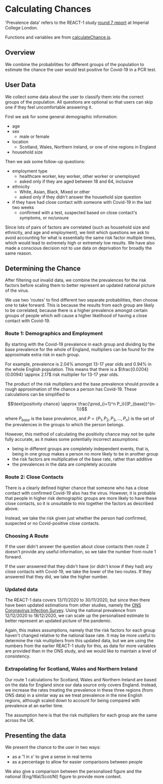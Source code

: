 # Calculating Chances

'Prevalence data' refers to the REACT-1 study [round 7 report][1] at Imperial College London.

Functions and variables are from [calculateChance.js](./src/results/calculateChance.js).

## Overview

We combine the probabilities for different groups of the population to estimate the chance the user would test positive for Covid-19 in a PCR test.

## User Data

We collect some data about the user to classify them into the correct groups of the population. All questions are optional so that users can skip one if they feel uncomfortable answering it.

First we ask for some general demographic information:
- age
- sex
  - male or female
- location
  - Scotland, Wales, Northern Ireland, or one of nine regions in England
- household size

Then we ask some follow-up questions:
- employment type 
  - healthcare worker, key worker, other worker or unemployed
  - asked only if they are aged between 18 and 64, inclusive
- ethnicity
  - White, Asian, Black, Mixed or other
  - asked only if they didn't answer the household size question
- if they have had close contact with someone with Covid-19 in the last two weeks
  - confirmed with a test, suspected based on close contact's symptoms, or no/unsure

Since lots of pairs of factors are correlated (such as household size and ethnicity, and age and employment), we limit which questions we ask to avoid accounting for what is essentially the same risk factor multiple times, which would lead to extremely high or extremely low results. We have also made a conscious decision not to use data on deprivation for broadly the same reason.

## Determining the Chance

After filtering out invalid data, we combine the prevalences for the risk factors before scaling them to better represent an updated national picture of the virus.

We use two 'routes' to find different two separate probabilities, then choose one to take forward. This is because the results from each group are likely to be correlated, because there is a higher prevalence amongst certain groups of people which will cause a higher likelihood of having a close contact with Covid-19.

### Route 1: Demographics and Employment

By starting with the Covid-19 prevalence in each group and dividing by the base prevalence for the whole of England, multipliers can be found for the approximate extra risk in each group.

For example, prevalence is 2.04% amongst 13-17 year olds and 0.94% in the whole English population. This means that there is a $\frac{0.0204}{0.0094} \approx 2.17$ risk multiplier for 13-17 year olds.

The product of the risk multipliers and the base prevalence should provide a rough approximation of the chance a person has Covid-19. These calculations can be simplified to

$$\text{positivity chance} \approx \frac{\prod_{i=1}^n P_i}{(P_{base})^{n-1}}$$

where $P_{base}$ is the base prevalence,
and $P = \{P_1, P_2, P_3, ..., P_n\}$ is the set of the prevalences in the groups to which the person belongs.

However, this method of calculating the positivity chance may not be quite fully accurate, as it makes some potentially incorrect assumptions:

- being in different groups are completely independent events, that is, being in one group makes a person no more likely to be in another group
- the risk factors are multiplicative of the base rate, rather than additive
- the prevalences in the data are completely accurate

### Route 2: Close Contacts

There is a clearly defined higher chance that someone who has a close contact with confirmed Covid-19 also has the virus. However, it is probable that people in higher risk demographic groups are more likely to have these close contacts, so it is unsuitable to mix together the factors as described above.

Instead, we take the risk given just whether the person had confirmed, suspected or no Covid-positive close contacts.

### Choosing A Route

If the user didn't answer the question about close contacts then route 2 doesn't provide any useful information, so we take the number from route 1 forward.

If the user answered that they didn't have (or didn't know if they had) any close contacts with Covid-19, we take the lower of the two routes. If they answered that they did, we take the higher number.


### Updated data

The REACT-1 data covers 13/11/2020 to 30/11/2020, but since then there have been updated estimations from other studies, namely the [ONS Coronavirus Infection Survey][2]. Using the national prevalence from 12/12/2020 to 18/12/2020, we can scale up the personalised estimate to better represent an updated picture of the pandemic.

Again, this makes assumptions, namely that the risk factors for each group haven't changed relative to the national base rate. It may be more useful to determine the risk multipliers from this updated data, but we are using the numbers from the earlier REACT-1 study for this, as data for more variables are provided than in the ONS study, and we would like to maintain a level of consistency.

### Extrapolating for Scotland, Wales and Northern Ireland

Our route 1 calculations for Scotland, Wales and Northern Ireland are based on the data for England since our data source only covers England. Instead, we increase the rates treating the prevalence in these three regions (from ONS data) in a similar way as we treat prevalence in the nine English regions, although scaled down to account for being compared with prevalence at an earlier time.

The assumption here is that the risk multipliers for each group are the same across the UK.

## Presenting the data

We present the chance to the user in two ways:
- as a '1 in x' to give a sense in real terms
- as a percentage to allow for easier comparisons between people

We also give a comparison between the personalised figure and the national (Eng/Wal/Scot/NI) figure to provide more context.

[1]: https://spiral.imperial.ac.uk/bitstream/10044/1/84879/2/REACT1_r7_FINAL_14.12.20.pdf

[2]: https://www.ons.gov.uk/peoplepopulationandcommunity/healthandsocialcare/conditionsanddiseases/bulletins/coronaviruscovid19infectionsurveypilot/24december2020
